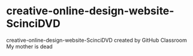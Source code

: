 # creative-online-design-website-ScinciDVD
creative-online-design-website-ScinciDVD created by GitHub Classroom
My mother is dead
